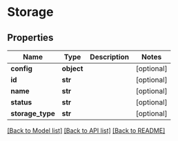 # Storage

## Properties
Name | Type | Description | Notes
------------ | ------------- | ------------- | -------------
**config** | **object** |  | [optional] 
**id** | **str** |  | [optional] 
**name** | **str** |  | [optional] 
**status** | **str** |  | [optional] 
**storage_type** | **str** |  | [optional] 

[[Back to Model list]](../README.md#documentation-for-models) [[Back to API list]](../README.md#documentation-for-api-endpoints) [[Back to README]](../README.md)


